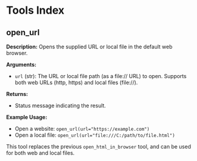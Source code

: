 # Tools Index

## open_url

**Description:**
Opens the supplied URL or local file in the default web browser.

**Arguments:**
- `url` (str): The URL or local file path (as a file:// URL) to open. Supports both web URLs (http, https) and local files (file://).

**Returns:**
- Status message indicating the result.

**Example Usage:**
- Open a website: `open_url(url="https://example.com")`
- Open a local file: `open_url(url="file:///C:/path/to/file.html")`

This tool replaces the previous `open_html_in_browser` tool, and can be used for both web and local files.
